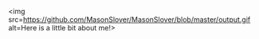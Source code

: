 <img src=https://github.com/MasonSlover/MasonSlover/blob/master/output.gif alt=Here is a little bit about me!>
